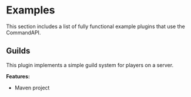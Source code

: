 # Examples

This section includes a list of fully functional example plugins that use the CommandAPI.

## Guilds

This plugin implements a simple guild system for players on a server.

**Features:**

- Maven project
